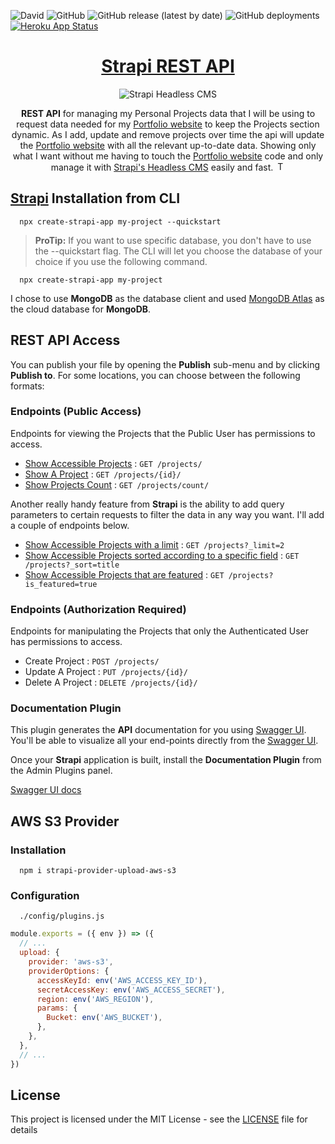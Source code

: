![David](https://img.shields.io/david/clintesau/API)
![GitHub](https://img.shields.io/github/license/clintesau/API)
![GitHub release (latest by date)](https://img.shields.io/github/v/release/clintesau/API)
![GitHub deployments](https://img.shields.io/github/deployments/clintesau/API/clintesau-api)
[![Heroku App Status](http://heroku-shields.herokuapp.com/clintesau-api)](https://clintesau-api.herokuapp.com)

<div align="center"><h1><a href="https://api.clintesau.me" title="REST API">Strapi REST API</a></h1></div>

<p align="center">
  <img alt="Strapi Headless CMS" src="https://ce-projects.s3-ap-southeast-2.amazonaws.com/github_main_c889384d9e.PNG">
</p>

<div align="center"><p><strong>REST API</strong> for managing my Personal Projects data that I will be using to request data needed for my <a href="https://clintesau.me" title="Portfolio">Portfolio website</a> to keep the Projects section dynamic. As I add, update and remove projects over time the api will update the <a href="https://clintesau.me" title="Portfolio">Portfolio website</a> with all the relevant up-to-date data. Showing only what I want without me having to touch the <a href="https://clintesau.me" title="Portfolio">Portfolio website</a> code and only manage it with <a href="https://clintesau.me" title="Strapi">Strapi's Headless CMS</a> easily and fast. <img width="15" alt="Thumbs Up" src="https://github.githubassets.com/images/icons/emoji/unicode/1f44d.png?v8"></p></div>

## [Strapi](https://strapi.io/) Installation from CLI

```shell
  npx create-strapi-app my-project --quickstart
```

> **ProTip:** If you want to use specific database, you don't have to use the --quickstart flag. The CLI will let you choose the database of your choice if you use the following command.

```shell
  npx create-strapi-app my-project
```

I chose to use **MongoDB** as the database client and used [MongoDB Atlas](https://www.mongodb.com/cloud/atlas) as the cloud database for **MongoDB**.

## REST API Access

You can publish your file by opening the **Publish** sub-menu and by clicking **Publish to**. For some locations, you can choose between the following formats:

### Endpoints (Public Access)

Endpoints for viewing the Projects that the Public User
has permissions to access.

* [Show Accessible Projects](https://api.clintesau.me/projects) : `GET /projects/`
* [Show A Project](https://api.clintesau.me/projects/5fce9b9f0ee7276bec897035/) : `GET /projects/{id}/`
* [Show Projects Count](https://api.clintesau.me/projects/count/) : `GET /projects/count/`

Another really handy feature from **Strapi** is the ability to add query parameters to certain requests to filter the data in any way you want. I'll add a couple of endpoints below.

* [Show Accessible Projects with a limit](https://api.clintesau.me/projects?_limit=2) : `GET /projects?_limit=2`
* [Show Accessible Projects sorted according to a specific field](https://api.clintesau.me/projects?_sort=title) : `GET /projects?_sort=title`
* [Show Accessible Projects that are featured](https://api.clintesau.me/projects?is_featured=true) : `GET /projects?is_featured=true`

### Endpoints (Authorization Required)

Endpoints for manipulating the Projects that only the Authenticated User
has permissions to access.

* Create Project : `POST /projects/`
* Update A Project : `PUT /projects/{id}/`
* Delete A Project : `DELETE /projects/{id}/`

### Documentation Plugin

This plugin generates the **API** documentation for you using [Swagger UI](https://swagger.io/tools/swagger-ui/). You'll be able to visualize all your end-points directly from the [Swagger UI](https://swagger.io/tools/swagger-ui/). 

Once your **Strapi** application is built, install the **Documentation Plugin** from the Admin Plugins panel.

[Swagger UI docs](https://api.clintesau.me/documentation/v1.0.0#/)

## AWS S3 Provider

### Installation

```shell
  npm i strapi-provider-upload-aws-s3
```

### Configuration

```shell
  ./config/plugins.js
```

```js
module.exports = ({ env }) => ({
  // ...
  upload: {
    provider: 'aws-s3',
    providerOptions: {
      accessKeyId: env('AWS_ACCESS_KEY_ID'),
      secretAccessKey: env('AWS_ACCESS_SECRET'),
      region: env('AWS_REGION'),
      params: {
        Bucket: env('AWS_BUCKET'),
      },
    },
  },
  // ...
})
```

## License

This project is licensed under the MIT License - see the [LICENSE](LICENSE) file for details

